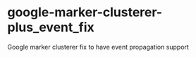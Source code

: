 # google-marker-clusterer-plus_event_fix
Google marker clusterer fix to have event propagation support
